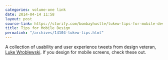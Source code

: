 ```yaml
---
categories: volume-one link
date: 2014-04-14 11:58
layout: post
source-link: https://storify.com/bombayhustle/lukew-tips-for-mobile-design
title: Tips for Mobile Design
permalink: "/archives/14104-lukew-tips.html"
---
```



A collection of usability and user experience tweets from design veteran, [Luke Wroblewski](http://www.lukew.com/about/). If you design for mobile screens, check these out. 
